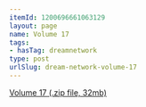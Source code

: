 ```yaml
---
itemId: 1200696661063129
layout: page
name: Volume 17
tags:
- hasTag: dreamnetwork
type: post
urlSlug: dream-network-volume-17
---
```

<a href="files/Volume_17.zip" download>Volume 17 (.zip file, 32mb)</a>